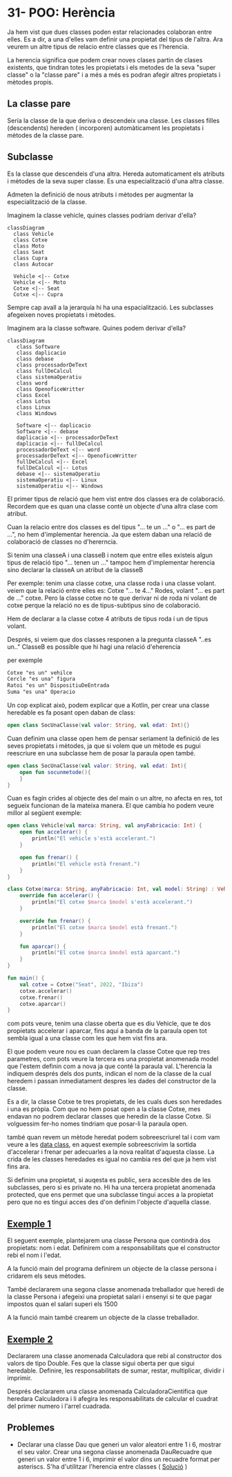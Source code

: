 # 31-  POO: Herència

Ja hem vist que dues classes poden estar relacionades colaboran entre elles. Es a dir, a una d'elles vam definir una propietat del tipus de l'altra. Ara veurem un altre tipus de relacio entre classes que es l'herencia.

La herencia significa que podem crear noves clases partin de clases existents, que tindran totes les propietats i els metodes de la seva "super classe" o la "classe pare" i a més a més es podran afegir altres propietats i mètodes propis.


## La classe pare

Sería la classe de la que deriva o descendeix una classe. Les classes filles (descendents) hereden ( incorporen) automàticament les propietats i mètodes de la classe pare.

## Subclasse

Es la classe que descendeis d'una altra. Hereda automaticament els atributs i mètodes de la seva super classe. Es una especialització d'una altra classe.

Admeten la definició de nous atributs i mètodes per augmentar la especialització de la classe.

Imaginem la classe vehicle, quines classes podríam derivar d'ella?

```mermaid
classDiagram
  class Vehicle
  class Cotxe
  class Moto
  class Seat
  class Cupra
  class Autocar

  Vehicle <|-- Cotxe
  Vehicle <|-- Moto
  Cotxe <|-- Seat
  Cotxe <|-- Cupra
```

Sempre cap avall a la jerarquía hi ha una espacialització. Les subclasses afegeixen noves propietats i mètodes.

Imaginem ara la classe software. Quines podem derivar d'ella?

```mermaid
classDiagram
   class Software
   class daplicacio
   class debase
   class processadorDeText
   class fullDeCalcul
   class sistemaOperatiu
   class word
   class OpenoficeWritter
   class Excel
   class Lotus
   class Linux
   class Windows

   Software <|-- daplicacio
   Software <|-- debase
   daplicacio <|-- processadorDeText
   daplicacio <|-- fullDeCalcul
   processadorDeText <|-- word
   processadorDeText <|-- OpenoficeWritter
   fullDeCalcul <|-- Excel
   fullDeCalcul <|-- Lotus
   debase <|-- sistemaOperatiu
   sistemaOperatiu <|-- Linux
   sistemaOperatiu <|-- Windows
```
El primer tipus de relació que hem vist entre dos classes era de colaboració. Recordem que es quan una classe contè un objecte d'una altra clase com atribut.

Cuan la relacio entre dos classes es del tipus "... te un ..." o "... es part de ...", no hem d'implementar herencia. Ja que estem daban una relació de colaboració de classes no d'hererncia.

Si tenim una classeA i una classeB i notem que entre elles existeis algun tipus de relació tipo "... tenen un ..." tampoc hem d'implementar herencia sino declarar la classeA un atribut de la classeB

Per exemple: tenim una classe cotxe, una classe roda i una classe volant. veiem que la relació entre elles es: Cotxe "... te 4..." Rodes, volant "... es part de ..." cotxe. Pero la classe cotxe no te que derivar ni de roda ni volant de cotxe perque la relació no es de tipus-subtipus sino de colaboració.

Hem de declarar a la classe cotxe 4 atributs de tipus roda i un de tipus volant.

Després, si veiem que dos classes responen a la pregunta classeA "..es un.." ClasseB es possible que hi hagi una relació d'eherencia

per exemple

```txt
Cotxe "es un" vehilce
Cercle "es una" figura
Ratoi "es un" DispositiuDeEntrada 
Suma "es una" Operacio
```

Un cop explicat això, podem explicar que a Kotlin, per crear una classe heredable es fa posant open daban de class:

```kotlin
open class SocUnaClasse(val valor: String, val edat: Int){}
```

Cuan definim una classe open hem de pensar seriament la definició de les seves propietats i mètodes, ja que si volem que un mètode es pugui reescriure en una subclasse hem de posar la paraula open també.

```kotlin
open class SocUnaClasse(val valor: String, val edat: Int){
	open fun socunmetode(){
	}
}
```

Cuan es fagin crides al objecte des del main o un altre, no afecta en res, tot segueix funcionan de la mateixa manera. El que cambia ho podem veure millor al següent exemple:

```kotlin
open class Vehicle(val marca: String, val anyFabricacio: Int) {
    open fun accelerar() {
        println("El vehicle s'està accelerant.")
    }

    open fun frenar() {
        println("El vehicle està frenant.")
    }
}

class Cotxe(marca: String, anyFabricacio: Int, val model: String) : Vehicle(marca, anyFabricacio) {
    override fun accelerar() {
        println("El cotxe $marca $model s'està accelerant.")
    }

    override fun frenar() {
        println("El cotxe $marca $model està frenant.")
    }

    fun aparcar() {
        println("El cotxe $marca $model està aparcant.")
    }
}

fun main() {
    val cotxe = Cotxe("Seat", 2022, "Ibiza")
    cotxe.accelerar()
    cotxe.frenar()
    cotxe.aparcar()
}
```
com pots veure, tenim una classe oberta que es diu Vehicle, que te dos propietats accelerar i aparcar, fins aqui a banda de la paraula open tot sembla igual a una classe com les que hem vist fins ara.

El que podem veure nou es cuan declarem la classe Cotxe que rep tres parametres, com pots veure la tercera es una propietat anomenada model que l'estem definin com a nova ja que conté la paraula val. L'herencia la indiquem després dels dos punts, indican el nom de la classe  de la cual heredem i passan inmediatament despres les dades del constructor de la classe.

Es a dir, la classe Cotxe te tres propietats, de les cuals dues son heredades i una es pròpia. Com que no hem posat open a la classe Cotxe, mes endavan no podrem declarar classes que heredin de la classe Cotxe. Si volguessim fer-ho nomes tindriam que posar-li la paraula open.

també quan revem un mètode heredat podem sobreescriurel tal i com vam veure a les [data class](https://github.com/marcmoiagese/curskotlin/tree/master/28-POO-data_class), en aquest exemple sobreescrivim la sortida d'accelerar i frenar per adecuarles a la nova realitat d'aquesta classe. La crida de les classes heredades es igual no cambia res del que ja hem vist fins ara.

Si definim una propietat, si auqesta es public, sera accesible des de les subclasses, pero si es private no. Hi ha una tercera propietat anomenada protected, que ens permet que una subclasse tingui acces a la propietat pero que no es tingui acces des d'on definim l'objecte d'aquella classe.

## [Exemple 1](https://github.com/marcmoiagese/curskotlin/blob/master/31-POO-Herencia/Exemple1/src/main/kotlin/Main.kt)

El seguent exemple, plantejarem una classe Persona que contindrà dos propietats: nom i edat. Definirem com a responsabilitats que el constructor rebi el nom i l'edat.

A la funció main del programa definirem un objecte de la classe persona i cridarem els seus mètodes.

També declararem una segona classe anomenada treballador que heredi de la classe Persona i afegeixi una propietat salari i ensenyi si te que pagar impostos quan el salari superi els 1500

A la funció main també crearem un objecte de la classe treballador.

## [Exemple 2](https://github.com/marcmoiagese/curskotlin/blob/master/31-POO-Herencia/Exemple2/src/main/kotlin/Main.kt)

Declararem una classe anomenada Calculadora que rebi al constructor dos valors de tipo Double. Fes que la classe sigui oberta per que sigui heredable. Definire, les responsabilitats de sumar, restar, multiplicar, dividir i imprimir.

Després declararem una classe anomenada CalculadoraCientifica que heredara Calculadora i li afegira les responsabilitats de calcular el cuadrat del primer numero i l'arrel cuadrada.

## Problemes

- Declarar una classe Dau que generi un valor aleatori entre 1 i 6, mostrar el seu valor. Crear una segona classe anomenada DauRecuadre que generi un valor entre 1 i 6, imprimir el valor dins un recuadre format per asteriscs.
  S'ha d'utilitzar l'herencia entre classes ( [Solució](https://github.com/marcmoiagese/curskotlin/blob/master/31-POO-Herencia/Problema1/src/main/kotlin/Main.kt) )
